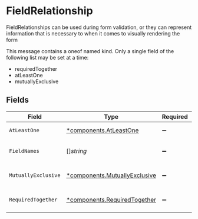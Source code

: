 # FieldRelationship

FieldRelationships can be used during form validation, or they can represent
 information that is necessary to when it comes to visually rendering the form

This message contains a oneof named kind. Only a single field of the following list may be set at a time:
  - requiredTogether
  - atLeastOne
  - mutuallyExclusive



## Fields

| Field                                                                         | Type                                                                          | Required                                                                      | Description                                                                   |
| ----------------------------------------------------------------------------- | ----------------------------------------------------------------------------- | ----------------------------------------------------------------------------- | ----------------------------------------------------------------------------- |
| `AtLeastOne`                                                                  | [*components.AtLeastOne](../../models/components/atleastone.md)               | :heavy_minus_sign:                                                            | The AtLeastOne message.                                                       |
| `FieldNames`                                                                  | []*string*                                                                    | :heavy_minus_sign:                                                            | The names of the fields that share this relationship                          |
| `MutuallyExclusive`                                                           | [*components.MutuallyExclusive](../../models/components/mutuallyexclusive.md) | :heavy_minus_sign:                                                            | The MutuallyExclusive message.                                                |
| `RequiredTogether`                                                            | [*components.RequiredTogether](../../models/components/requiredtogether.md)   | :heavy_minus_sign:                                                            | The RequiredTogether message.                                                 |